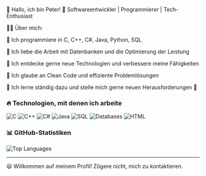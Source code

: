 👋 Hallo, ich bin Peter!
🚀 Softwareentwickler | Programmierer | Tech-Enthusiast

👨‍💻 Über mich:

🔹 Ich programmiere in C, C++, C#, Java, Python, SQL

🔹 Ich liebe die Arbeit mit Datenbanken und die Optimierung der Leistung

🔹 Ich entdecke gerne neue Technologien und verbessere meine Fähigkeiten

🔹 Ich glaube an Clean Code und effiziente Problemlösungen

🔹 Ich lerne ständig dazu und stelle mich gerne neuen Herausforderungen 🚀

### 🔥 Technologien, mit denen ich arbeite
![C](https://img.shields.io/badge/C-00599C?style=for-the-badge&logo=c&logoColor=white)
![C++](https://img.shields.io/badge/C++-00599C?style=for-the-badge&logo=c%2B%2B&logoColor=white)
![C#](https://img.shields.io/badge/C%23-239120?style=for-the-badge&logo=c-sharp&logoColor=white)
![Java](https://img.shields.io/badge/Java-007396?style=for-the-badge&logo=java&logoColor=white)
![SQL](https://img.shields.io/badge/SQL-CC2927?style=for-the-badge&logo=microsoft-sql-server&logoColor=white)
![Databases](https://img.shields.io/badge/Databases-4479A1?style=for-the-badge&logo=mysql&logoColor=white)
![HTML](https://img.shields.io/badge/HTML5-E34F26?style=for-the-badge&logo=html5&logoColor=white)

### 📊 GitHub-Statistiken
![Top Languages](https://github-readme-stats-git-masterrstaa-rickstaa.vercel.app/api/top-langs/?username=horskypeter&layout=compact&theme=radical)

---

😃 Willkommen auf meinem Profil! Zögere nicht, mich zu kontaktieren.
